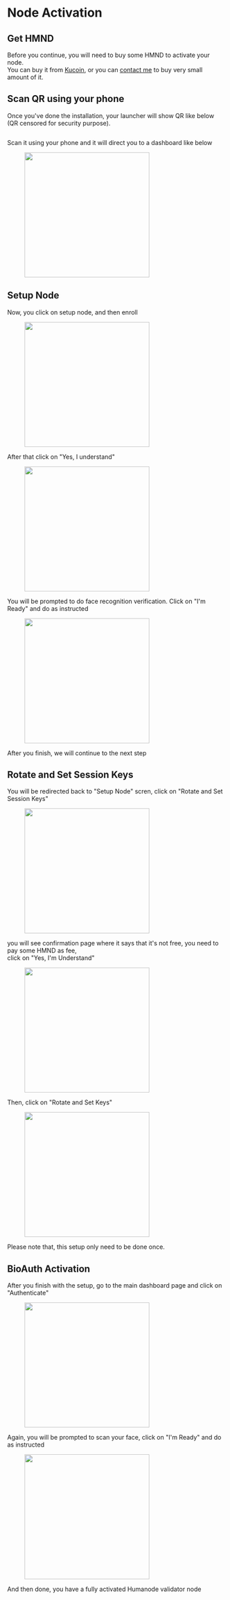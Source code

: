 # Node Activation

## Get HMND

Before you continue, you will need to buy some HMND to activate your node.\
You can buy it from [Kucoin](https://www.kucoin.com/r/rf/2Kxd6rb), or you can [contact me](https://t.me/CryptoNodeID) to buy very small amount of it.

## Scan QR using your phone

Once  you've done the installation, your launcher will show QR like below (QR censored for security purpose).

<figure><img src="../../.gitbook/assets/image (3).png" alt=""><figcaption></figcaption></figure>

Scan it using your phone and it will direct you to a dashboard like below

<figure><img src="../../.gitbook/assets/image (1) (1).png" alt="" width="288"><figcaption></figcaption></figure>

## Setup Node

Now, you click on setup node, and then enroll

<figure><img src="../../.gitbook/assets/image (2) (1).png" alt="" width="288"><figcaption></figcaption></figure>

After that click on "Yes, I understand"

<figure><img src="../../.gitbook/assets/image (3) (1).png" alt="" width="288"><figcaption></figcaption></figure>

You will be prompted to do face recognition verification. Click on "I'm Ready" and do as instructed

<figure><img src="../../.gitbook/assets/image (5).png" alt="" width="288"><figcaption></figcaption></figure>

After you finish, we will continue to the next step

## Rotate and Set Session Keys

You will be redirected back to "Setup Node" scren, click on "Rotate and Set Session Keys"

<figure><img src="../../.gitbook/assets/image (8).png" alt="" width="288"><figcaption></figcaption></figure>

you will see confirmation page where it says that it's not free, you need to pay some HMND as fee,\
click on "Yes, I'm Understand"

<figure><img src="../../.gitbook/assets/image (9).png" alt="" width="288"><figcaption></figcaption></figure>

Then, click on "Rotate and Set Keys"

<figure><img src="../../.gitbook/assets/image (10).png" alt="" width="288"><figcaption></figcaption></figure>

Please note that, this setup only need to be done once.

## BioAuth Activation

After you finish with the setup, go to the main dashboard page and click on "Authenticate"

<figure><img src="../../.gitbook/assets/image (11).png" alt="" width="288"><figcaption></figcaption></figure>

Again, you will be prompted to scan your face, click on "I'm Ready" and do as instructed

<figure><img src="../../.gitbook/assets/image (12).png" alt="" width="288"><figcaption></figcaption></figure>

And then done, you have a fully activated Humanode validator node

<figure><img src="../../.gitbook/assets/image (13).png" alt=""><figcaption></figcaption></figure>
